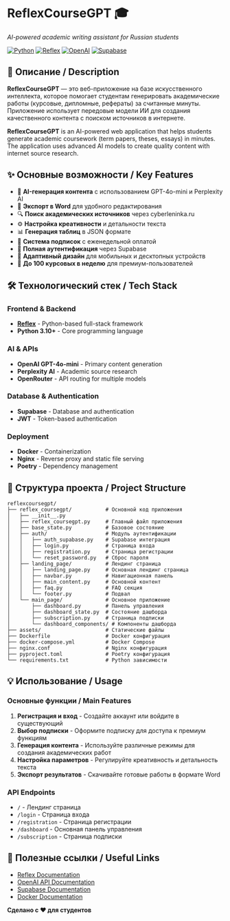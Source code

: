 # ReflexCourseGPT 🎓

_AI-powered academic writing assistant for Russian students_

[![Python](https://img.shields.io/badge/Python-3.10+-blue.svg)](https://python.org)
[![Reflex](https://img.shields.io/badge/Reflex-0.7.0-purple.svg)](https://reflex.dev)
[![OpenAI](https://img.shields.io/badge/OpenAI-GPT--4o--mini-green.svg)](https://openai.com)
[![Supabase](https://img.shields.io/badge/Supabase-Auth-orange.svg)](https://supabase.com)

## 📖 Описание / Description

**ReflexCourseGPT** — это веб-приложение на базе искусственного интеллекта, которое помогает студентам генерировать академические работы (курсовые, дипломные, рефераты) за считанные минуты. Приложение использует передовые модели ИИ для создания качественного контента с поиском источников в интернете.

**ReflexCourseGPT** is an AI-powered web application that helps students generate academic coursework (term papers, theses, essays) in minutes. The application uses advanced AI models to create quality content with internet source research.

## ✨ Основные возможности / Key Features

- 🤖 **AI-генерация контента** с использованием GPT-4o-mini и Perplexity AI
- 📄 **Экспорт в Word** для удобного редактирования
- 🔍 **Поиск академических источников** через cyberleninka.ru
- ⚙️ **Настройка креативности** и детальности текста
- 📊 **Генерация таблиц** в JSON формате
- 👥 **Система подписок** с еженедельной оплатой
- 🔐 **Полная аутентификация** через Supabase
- 📱 **Адаптивный дизайн** для мобильных и десктопных устройств
- 🚀 **До 100 курсовых в неделю** для премиум-пользователей

## 🛠 Технологический стек / Tech Stack

### Frontend & Backend

- **[Reflex](https://reflex.dev)** - Python-based full-stack framework
- **Python 3.10+** - Core programming language

### AI & APIs

- **OpenAI GPT-4o-mini** - Primary content generation
- **Perplexity AI** - Academic source research
- **OpenRouter** - API routing for multiple models

### Database & Authentication

- **Supabase** - Database and authentication
- **JWT** - Token-based authentication

### Deployment

- **Docker** - Containerization
- **Nginx** - Reverse proxy and static file serving
- **Poetry** - Dependency management

## 📁 Структура проекта / Project Structure

```
reflexcoursegpt/
├── reflex_coursegpt/           # Основной код приложения
│   ├── __init__.py
│   ├── reflex_coursegpt.py     # Главный файл приложения
│   ├── base_state.py           # Базовое состояние
│   ├── auth/                   # Модуль аутентификации
│   │   ├── auth_supabase.py    # Supabase интеграция
│   │   ├── login.py            # Страница входа
│   │   ├── registration.py     # Страница регистрации
│   │   └── reset_password.py   # Сброс пароля
│   ├── landing_page/           # Лендинг страница
│   │   ├── landing_page.py     # Основная лендинг страница
│   │   ├── navbar.py           # Навигационная панель
│   │   ├── main_content.py     # Основной контент
│   │   ├── faq.py              # FAQ секция
│   │   └── footer.py           # Подвал
│   └── main_page/              # Основное приложение
│       ├── dashboard.py        # Панель управления
│       ├── dashboard_state.py  # Состояние дашборда
│       ├── subscription.py     # Страница подписки
│       └── dashboard_components/ # Компоненты дашборда
├── assets/                     # Статические файлы
├── Dockerfile                  # Docker конфигурация
├── docker-compose.yml          # Docker Compose
├── nginx.conf                  # Nginx конфигурация
├── pyproject.toml              # Poetry конфигурация
└── requirements.txt            # Python зависимости
```

## 💡 Использование / Usage

### Основные функции / Main Features

1. **Регистрация и вход** - Создайте аккаунт или войдите в существующий
2. **Выбор подписки** - Оформите подписку для доступа к премиум функциям
3. **Генерация контента** - Используйте различные режимы для создания академических работ
4. **Настройка параметров** - Регулируйте креативность и детальность текста
5. **Экспорт результатов** - Скачивайте готовые работы в формате Word

### API Endpoints

- `/` - Лендинг страница
- `/login` - Страница входа
- `/registration` - Страница регистрации
- `/dashboard` - Основная панель управления
- `/subscription` - Страница подписки

## 🔗 Полезные ссылки / Useful Links

- [Reflex Documentation](https://reflex.dev/docs)
- [OpenAI API Documentation](https://platform.openai.com/docs)
- [Supabase Documentation](https://supabase.com/docs)
- [Docker Documentation](https://docs.docker.com)

**Сделано с ❤️ для студентов**
